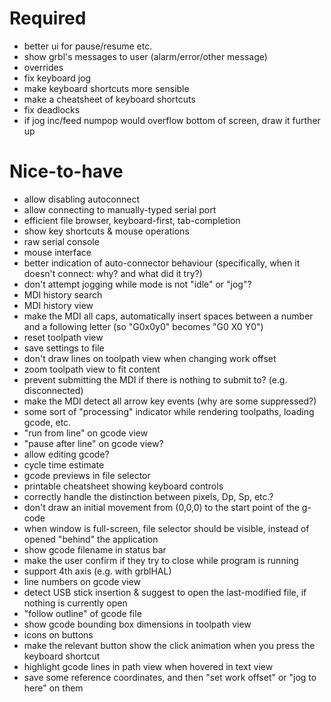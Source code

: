 # Required

 * better ui for pause/resume etc.
 * show grbl's messages to user (alarm/error/other message)
 * overrides
 * fix keyboard jog
 * make keyboard shortcuts more sensible
 * make a cheatsheet of keyboard shortcuts
 * fix deadlocks
 * if jog inc/feed numpop would overflow bottom of screen, draw it further up

# Nice-to-have

 * allow disabling autoconnect
 * allow connecting to manually-typed serial port
 * efficient file browser, keyboard-first, tab-completion
 * show key shortcuts & mouse operations
 * raw serial console
 * mouse interface
 * better indication of auto-connector behaviour (specifically, when it doesn't connect: why? and what did it try?)
 * don't attempt jogging while mode is not "idle" or "jog"?
 * MDI history search
 * MDI history view
 * make the MDI all caps, automatically insert spaces between a number and a following letter (so "G0x0y0" becomes "G0 X0 Y0")
 * reset toolpath view
 * save settings to file
 * don't draw lines on toolpath view when changing work offset
 * zoom toolpath view to fit content
 * prevent submitting the MDI if there is nothing to submit to? (e.g. disconnected)
 * make the MDI detect all arrow key events (why are some suppressed?)
 * some sort of "processing" indicator while rendering toolpaths, loading gcode, etc.
 * "run from line" on gcode view
 * "pause after line" on gcode view?
 * allow editing gcode?
 * cycle time estimate
 * gcode previews in file selector
 * printable cheatsheet showing keyboard controls
 * correctly handle the distinction between pixels, Dp, Sp, etc.?
 * don't draw an initial movement from (0,0,0) to the start point of the g-code
 * when window is full-screen, file selector should be visible, instead of opened "behind" the application
 * show gcode filename in status bar
 * make the user confirm if they try to close while program is running
 * support 4th axis (e.g. with grblHAL)
 * line numbers on gcode view
 * detect USB stick insertion & suggest to open the last-modified file, if nothing is currently open
 * "follow outline" of gcode file
 * show gcode bounding box dimensions in toolpath view
 * icons on buttons
 * make the relevant button show the click animation when you press the keyboard shortcut
 * highlight gcode lines in path view when hovered in text view
 * save some reference coordinates, and then "set work offset" or "jog to here" on them
